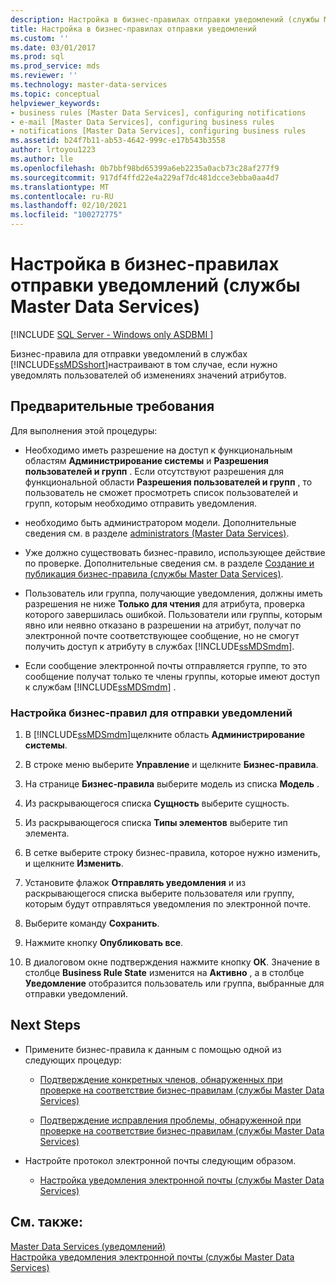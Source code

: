```yaml
---
description: Настройка в бизнес-правилах отправки уведомлений (службы Master Data Services)
title: Настройка в бизнес-правилах отправки уведомлений
ms.custom: ''
ms.date: 03/01/2017
ms.prod: sql
ms.prod_service: mds
ms.reviewer: ''
ms.technology: master-data-services
ms.topic: conceptual
helpviewer_keywords:
- business rules [Master Data Services], configuring notifications
- e-mail [Master Data Services], configuring business rules
- notifications [Master Data Services], configuring business rules
ms.assetid: b24f7b11-ab53-4642-999c-e17b543b3558
author: lrtoyou1223
ms.author: lle
ms.openlocfilehash: 0b7bbf98bd65399a6eb2235a0acb73c28af277f9
ms.sourcegitcommit: 917df4ffd22e4a229af7dc481dcce3ebba0aa4d7
ms.translationtype: MT
ms.contentlocale: ru-RU
ms.lasthandoff: 02/10/2021
ms.locfileid: "100272775"
---
```

# <a name="configure-business-rules-to-send-notifications-master-data-services"></a>Настройка в бизнес-правилах отправки уведомлений (службы Master Data Services)

[!INCLUDE [SQL Server - Windows only ASDBMI  ](../includes/applies-to-version/sql-windows-only-asdbmi.md)]

  Бизнес-правила для отправки уведомлений в службах [!INCLUDE[ssMDSshort](../includes/ssmdsshort-md.md)]настраивают в том случае, если нужно уведомлять пользователей об изменениях значений атрибутов.  
  
## <a name="prerequisites"></a>Предварительные требования  
 Для выполнения этой процедуры:  
  
-   Необходимо иметь разрешение на доступ к функциональным областям **Администрирование системы** и **Разрешения пользователей и групп** . Если отсутствуют разрешения для функциональной области **Разрешения пользователей и групп** , то пользователь не сможет просмотреть список пользователей и групп, которым необходимо отправить уведомления.  
  
-   необходимо быть администратором модели. Дополнительные сведения см. в разделе [administrators &#40;Master Data Services&#41;](../master-data-services/administrators-master-data-services.md).  
  
-   Уже должно существовать бизнес-правило, использующее действие по проверке. Дополнительные сведения см. в разделе [Создание и публикация бизнес-правила (службы Master Data Services)](../master-data-services/create-and-publish-a-business-rule-master-data-services.md).  
  
-   Пользователь или группа, получающие уведомления, должны иметь разрешения не ниже **Только для чтения** для атрибута, проверка которого завершилась ошибкой. Пользователи или группы, которым явно или неявно отказано в разрешении на атрибут, получат по электронной почте соответствующее сообщение, но не смогут получить доступ к атрибуту в службах [!INCLUDE[ssMDSmdm](../includes/ssmdsmdm-md.md)].  
  
-   Если сообщение электронной почты отправляется группе, то это сообщение получат только те члены группы, которые имеют доступ к службам [!INCLUDE[ssMDSmdm](../includes/ssmdsmdm-md.md)] .  
  
### <a name="to-configure-business-rules-to-send-notifications"></a>Настройка бизнес-правил для отправки уведомлений  
  
1.  В [!INCLUDE[ssMDSmdm](../includes/ssmdsmdm-md.md)]щелкните область **Администрирование системы**.  
  
2.  В строке меню выберите **Управление** и щелкните **Бизнес-правила**.  
  
3.  На странице **Бизнес-правила** выберите модель из списка **Модель** .  
  
4.  Из раскрывающегося списка **Сущность** выберите сущность.  
  
5.  Из раскрывающегося списка **Типы элементов** выберите тип элемента.  
  
6.  В сетке выберите строку бизнес-правила, которое нужно изменить, и щелкните **Изменить**.  
  
7.  Установите флажок **Отправлять уведомления** и из раскрывающегося списка выберите пользователя или группу, которым будут отправляться уведомления по электронной почте.  
  
8.  Выберите команду **Сохранить**.  
  
9. Нажмите кнопку **Опубликовать все**.  
  
10. В диалоговом окне подтверждения нажмите кнопку **ОК**. Значение в столбце **Business Rule State** изменится на **Активно** , а в столбце **Уведомление** отобразится пользователь или группа, выбранные для отправки уведомлений.  
  
## <a name="next-steps"></a>Next Steps  
  
-   Примените бизнес-правила к данным с помощью одной из следующих процедур:  
  
    -   [Подтверждение конкретных членов, обнаруженных при проверке на соответствие бизнес-правилам (службы Master Data Services)](../master-data-services/validate-specific-members-against-business-rules-master-data-services.md)  
  
    -   [Подтверждение исправления проблемы, обнаруженной при проверке на соответствие бизнес-правилам (службы Master Data Services)](../master-data-services/validate-a-version-against-business-rules-master-data-services.md)  
  
-   Настройте протокол электронной почты следующим образом.  
  
    -   [Настройка уведомления электронной почты (службы Master Data Services)](../master-data-services/configure-email-notifications-master-data-services.md)  
  
## <a name="see-also"></a>См. также:  
 [Master Data Services &#40;уведомлений&#41;](../master-data-services/notifications-master-data-services.md)   
 [Настройка уведомления электронной почты (службы Master Data Services)](../master-data-services/configure-email-notifications-master-data-services.md)  
  
  
